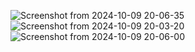 ![Screenshot from 2024-10-09 20-06-35](https://github.com/user-attachments/assets/a75aac95-dee0-46a1-90ae-ddd4ff23a6fd)
![Screenshot from 2024-10-09 20-03-20](https://github.com/user-attachments/assets/f3d03cd8-228a-4c74-8174-5fa69e43541d)
![Screenshot from 2024-10-09 20-06-00](https://github.com/user-attachments/assets/0d0d09e2-4916-47f5-a442-3a1ca552eebc)
